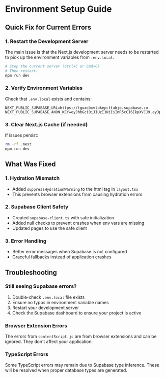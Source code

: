 # Environment Setup Guide

## Quick Fix for Current Errors

### 1. Restart the Development Server
The main issue is that the Next.js development server needs to be restarted to pick up the environment variables from `.env.local`.

```bash
# Stop the current server (Ctrl+C or Cmd+C)
# Then restart:
npm run dev
```

### 2. Verify Environment Variables
Check that `.env.local` exists and contains:
```env
NEXT_PUBLIC_SUPABASE_URL=https://tguxdbxvlpkepcttahje.supabase.co
NEXT_PUBLIC_SUPABASE_ANON_KEY=eyJhbGciOiJIUzI1NiIsInR5cCI6IkpXVCJ9.eyJpc3MiOiJzdXBhYmFzZSIsInJlZiI6InRndXhkYnh2bHBrZXBjdHRhaGplIiwicm9sZSI6ImFub24iLCJpYXQiOjE3NTI5NjIwNjksImV4cCI6MjA2ODUzODA2OX0.U2cBOtJANKuOc088yYwi72hKmJGWPcv7lv2I1pG6zvw
```

### 3. Clear Next.js Cache (if needed)
If issues persist:
```bash
rm -rf .next
npm run dev
```

## What Was Fixed

### 1. Hydration Mismatch
- Added `suppressHydrationWarning` to the html tag in `layout.tsx`
- This prevents browser extensions from causing hydration errors

### 2. Supabase Client Safety
- Created `supabase-client.ts` with safe initialization
- Added null checks to prevent crashes when env vars are missing
- Updated pages to use the safe client

### 3. Error Handling
- Better error messages when Supabase is not configured
- Graceful fallbacks instead of application crashes

## Troubleshooting

### Still seeing Supabase errors?
1. Double-check `.env.local` file exists
2. Ensure no typos in environment variable names
3. Restart your development server
4. Check the Supabase dashboard to ensure your project is active

### Browser Extension Errors
The errors from `contentScript.js` are from browser extensions and can be ignored. They don't affect your application.

### TypeScript Errors
Some TypeScript errors may remain due to Supabase type inference. These will be resolved when proper database types are generated.